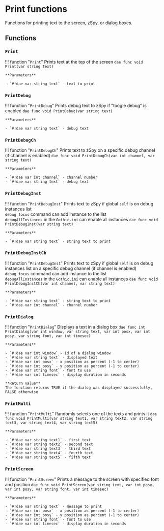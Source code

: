 # Print functions
Functions for printing text to the screen, zSpy, or dialog boxes.

## Functions

### `Print`
!!! function "`Print`"
    Prints text at the top of the screen
    ```dae
    func void Print(var string text) 
    ```

    **Parameters**  

    - `#!dae var string text` - text to print

### `PrintDebug`
!!! function "`PrintDebug`"
    Prints debug text to zSpy if "toogle debug" is enabled
    ```dae
    func void PrintDebug(var string text) 
    ```

    **Parameters**  

    - `#!dae var string text` - debug text

### `PrintDebugCh`
!!! function "`PrintDebugCh`"
    Prints text to zSpy on a specific debug channel (if channel is enabled)
    ```dae
    func void PrintDebugCh(var int channel, var string text) 
    ```

    **Parameters**  

    - `#!dae var int channel` - channel number
    - `#!dae var string text` - debug text

### `PrintDebugInst`
!!! function "`PrintDebugInst`"
    Prints text to zSpy if global `self` is on debug instances list    
    `debug focus` command can add instance to the list   
    `debugAllInstances` in the `Gothic.ini` can enable all instances
    ```dae
    func void PrintDebugInst(var string text) 
    ```

    **Parameters**  

    - `#!dae var string text` - string text to print

### `PrintDebugInstCh`
!!! function "`PrintDebugInst`"
    Prints text to zSpy if global `self` is on debug instances list on a specific debug channel (if channel is enabled)   
    `debug focus` command can add instance to the list   
    `debugAllInstances` in the `Gothic.ini` can enable all instances
    ```dae
    func void PrintDebugInstCh(var int channel, var string text)
    ```

    **Parameters**  

    - `#!dae var string text` - string text to print
    - `#!dae var int channel` - channel number

### `PrintDialog`
!!! function "`PrintDialog`"
    Displays a text in a dialog box
    ```dae
    func int PrintDialog(var int window, var string text, var int posx, var int posy, var string font, var int timesec) 
    ```

    **Parameters**  

    - `#!dae var int window` - id of a dialog window
    - `#!dae var string text` - displayed text
    - `#!dae var int posx` - x position as percent (-1 to center)
    - `#!dae var int posy` - y position as percent (-1 to center)
    - `#!dae var string font` - font to use
    - `#!dae var int timesec` - display duration in seconds

    **Return value**  
    The function returns TRUE if the dialog was displayed successfully, FALSE otherwise

### `PrintMulti`
!!! function "`PrintMulti`"
    Randomly selects one of the texts and prints it
    ```dae
    func void PrintMulti(var string text1, var string text2, var string text3, var string text4, var string text5) 
    ```

    **Parameters**  

    - `#!dae var string text1` - first text
    - `#!dae var string text2` - second text
    - `#!dae var string text3` - third text
    - `#!dae var string text4` - fourth text
    - `#!dae var string text5` - fifth text

### `PrintScreen`
!!! function "`PrintScreen`"
    Prints a message to the screen with specified font and position
    ```dae
    func void PrintScreen(var string text, var int posx, var int posy, var string font, var int timesec) 
    ```

    **Parameters**  

    - `#!dae var string text` - message to print
    - `#!dae var int posx` - x position as percent (-1 to center)
    - `#!dae var int posy` - y position as percent (-1 to center)
    - `#!dae var string font` - font to use
    - `#!dae var int timesec` - display duration in seconds
